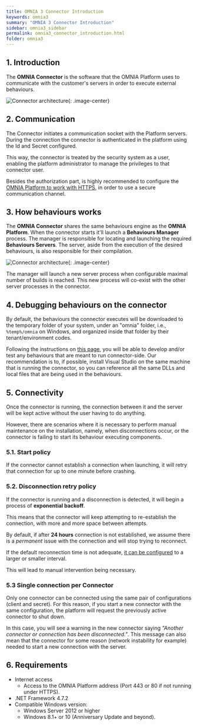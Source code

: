 ```yaml
---
title: OMNIA 3 Connector Introduction
keywords: omnia3
summary: "OMNIA 3 Connector Introduction"
sidebar: omnia3_sidebar
permalink: omnia3_connector_introduction.html
folder: omnia3
---
```



## 1. Introduction

The **OMNIA Connector** is the software that the OMNIA Platform uses to communicate with the customer's servers in order to execute external behaviours. 

![Connector architecture](images\connector.png){: .image-center}

## 2. Communication
The Connector initiates a communication socket with the Platform servers. During the connection the connector is authenticated in the platform using the Id and Secret configured. 

This way, the connector is treated by the security system as a user, enabling the platform administrator to manage the privileges to that connector user.

Besides the authorization part, is highly recommended to configure the [OMNIA Platform to work with HTTPS](https://docs.omnialowcode.com/omnia3_deploymenttutorial.html#53-configure-https), in order to use a secure communication channel.

## 3. How behaviours works
The **OMNIA Connector** shares the same behaviours engine as the **OMNIA Platform**. When the connector starts it'll launch a **Behaviours Manager** process. The manager is responsible for locating and launching the required **Behaviours Servers**. The server, aside from the execution of the desired behaviours, is also responsible for their compilation.

![Connector architecture](images\connector_arch.jpg){: .image-center}

The manager will launch a new server process when configurable maximal number of builds is reached. This new process will co-exist with the other server processes in the connector.

## 4. Debugging behaviours on the connector
By default, the behaviours the connector executes will be downloaded to the temporary folder of your system, under an "omnia" folder, i.e., `%temp%/omnia` on Windows, and organized inside that folder by their tenant/environment codes.

Following the instructions on [this page]( omnia3_modeler_developingbehaviours.html), you will be able to develop and/or test any behaviours that are meant to run connector-side. Our recommendation is to, if possible, install Visual Studio on the same machine that is running the connector, so you can reference all the same DLLs and local files that are being used in the behaviours.

## 5. Connectivity
Once the connector is running, the connection between it and the server will be kept active without the user having to do anything. 

However, there are scenarios where it is necessary to perform manual maintenance on the installation, namely, when disconnections occur, or the connector is failing to start its behaviour executing components.

### 5.1. Start policy
If the connector cannot establish a connection when launching, it will retry that connection for up to one minute before crashing. 

### 5.2. Disconnection retry policy
If the connector is running and a disconnection is detected, it will begin a process of **exponential backoff**. 

This means that the connector will keep attempting to re-establish the connection, with more and more space between attempts. 

By default, if after **24 hours** connection is not established, we assume there is a _permanent_ issue with the connection and will stop trying to reconnect.

If the default reconnection time is not adequate, [it can be configured](omnia3_connector_install.html#2-configure-connector) to a larger or smaller interval.

This will lead to manual intervention being necessary.

### 5.3 Single connection per Connector
Only one connector can be connected using the same pair of configurations (client and secret). For this reason, if you start a new connector with the same configuration, the platform will request the previously active connector to shut down. 

In this case, you will see a warning in the new connector saying *"Another connector or connection has been disconnected."*. This message can also mean that the connector for some reason (network instability for example) needed to start a new connection with the server.

## 6. Requirements

* Internet access
    - Access to the OMNIA Platform address (Port 443 or 80 if not running under HTTPS).
* .NET Framework 4.7.2
* Compatible Windows version:
    - Windows Server 2012 or higher
    - Windows 8.1+ or 10 (Anniversary Update and beyond).